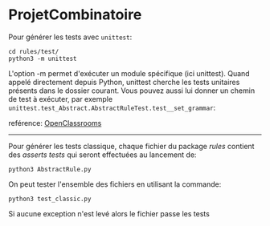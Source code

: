 # ProjetCombinatoire



Pour générer les tests avec `unittest`:

    cd rules/test/
    python3 -m unittest

L'option -m permet d'exécuter un module spécifique (ici unittest).
Quand appelé directement depuis Python, unittest cherche les tests unitaires présents dans le dossier courant.
Vous pouvez aussi lui donner un chemin de test à exécuter,
par exemple `unittest.test_Abstract.AbstractRuleTest.test__set_grammar`:

reférence: [OpenClassrooms](https://openclassrooms.com/courses/apprenez-a-programmer-en-python/les-tests-unitaires-avec-unittest#/id/r-2235381)

--------------------------------------------------------

Pour générer les tests classique, chaque fichier du package *rules* contient
des _asserts tests_ qui seront effectuées au lancement de:

    python3 AbstractRule.py

On peut tester l'ensemble des fichiers en utilisant la commande:

    python3 test_classic.py

Si aucune exception n'est levé alors le fichier passe les tests





